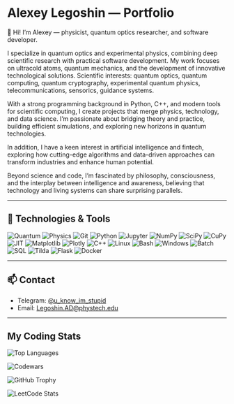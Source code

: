 # Alexey Legoshin — Portfolio

👋 Hi! I’m Alexey — physicist, quantum optics researcher, and software developer.

I specialize in quantum optics and experimental physics, combining deep scientific research with practical software development. My work focuses on ultracold atoms, quantum mechanics, and the development of innovative technological solutions. Scientific interests: quantum optics, quantum computing, quantum cryptography, experimental quantum physics, telecommunications, sensorics, guidance systems.

With a strong programming background in Python, C++, and modern tools for scientific computing, I create projects that merge physics, technology, and data science. I’m passionate about bridging theory and practice, building efficient simulations, and exploring new horizons in quantum technologies.

In addition, I have a keen interest in artificial intelligence and fintech, exploring how cutting-edge algorithms and data-driven approaches can transform industries and enhance human potential.

Beyond science and code, I’m fascinated by philosophy, consciousness, and the interplay between intelligence and awareness, believing that technology and living systems can share surprising parallels.

---

## 🚀 Technologies & Tools

![Quantum](https://img.shields.io/badge/-Quantum-6700E9?style=flat&logo=quantum&logoColor=white)
![Physics](https://img.shields.io/badge/-Physics-3B82F6?style=flat&logo=physics&logoColor=white) 
![Git](https://img.shields.io/badge/-Git-F05032?style=flat&logo=git&logoColor=white)
![Python](https://img.shields.io/badge/-Python-3776AB?style=flat&logo=python&logoColor=white)
![Jupyter](https://img.shields.io/badge/-Jupyter-F37626?style=flat&logo=jupyter&logoColor=white)
![NumPy](https://img.shields.io/badge/-NumPy-013243?style=flat&logo=numpy&logoColor=white)
![SciPy](https://img.shields.io/badge/-SciPy-8CAAE6?style=flat&logo=scipy&logoColor=white)
![CuPy](https://img.shields.io/badge/-CuPy-3795BD?style=flat&logo=cuda&logoColor=white)
![JIT](https://img.shields.io/badge/-JIT-FF4500?style=flat&logo=jit&logoColor=white)
![Matplotlib](https://img.shields.io/badge/-Matplotlib-11557C?style=flat&logo=matplotlib&logoColor=white)
![Plotly](https://img.shields.io/badge/-Plotly-3F4F75?style=flat&logo=plotly&logoColor=white)
![C++](https://img.shields.io/badge/-C++-00599C?style=flat&logo=c%2B%2B&logoColor=white)
![Linux](https://img.shields.io/badge/-Linux-FCC624?style=flat&logo=linux&logoColor=black)
![Bash](https://img.shields.io/badge/-Bash-4EAA25?style=flat&logo=gnu-bash&logoColor=white)
![Windows](https://img.shields.io/badge/-Windows-0078D6?style=flat&logo=windows&logoColor=white)
![Batch](https://img.shields.io/badge/-Batch-0078D6?style=flat&logo=windows&logoColor=white)
![SQL](https://img.shields.io/badge/-SQL-4479A1?style=flat&logo=postgresql&logoColor=white)
![Tilda](https://img.shields.io/badge/-Tilda-FF3C00?style=flat&logo=tilda&logoColor=white)
![Flask](https://img.shields.io/badge/-Flask-000000?style=flat&logo=flask&logoColor=white)
![Docker](https://img.shields.io/badge/-Docker-2496ED?style=flat&logo=docker&logoColor=white)

---

## 📫 Contact

- Telegram: [@u_know_im_stupid](https://t.me/u_know_im_stupid)
- Email: Legoshin.AD@phystech.edu

---

## My Coding Stats

![Top Languages](https://github-readme-stats.vercel.app/api/top-langs/?username=alexlegoshin&layout=compact)

![Codewars](https://www.codewars.com/users/alexlegoshin/badges/large)

![GitHub Trophy](https://github-profile-trophy.vercel.app/?username=alexlegoshin&theme=dark)

![LeetCode Stats](https://leetcode-readme-stats.vercel.app/api?username=alexlegoshin&theme=dark)
